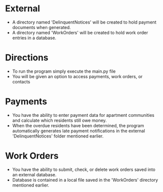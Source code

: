 # External
- A directory named 'DelinquentNotices' will be created to hold payment documents when generated.
- A directory named 'WorkOrders' will be created to hold work order entries in a database.
# Directions
- To run the program simply execute the main.py file
- You will be given an option to access payments, work orders, or contacts
# Payments
- You have the ability to enter payment data for apartment communities and calculate which residents still owe money.
- When the overdue residents have been determined, the program automatically generates late payment notifications in the external 'DelinquentNotices' folder mentioned earlier.
# Work Orders
- You have the ability to submit, check, or delete work orders saved into an external database.
- Database is contained in a local file saved in the 'WorkOrders' directory mentioned earlier.
